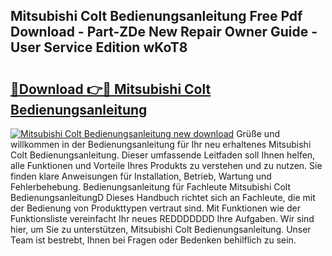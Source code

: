 ## Mitsubishi Colt Bedienungsanleitung Free Pdf Download - Part-ZDe New Repair Owner Guide - User Service Edition wKoT8

# <h2><a href="http://df3u0h.blite.top/?on=Mitsubishi+Colt+Bedienungsanleitung">🔗Download 👉🔴 Mitsubishi Colt Bedienungsanleitung</a></h2>

[![Mitsubishi Colt Bedienungsanleitung new download](https://i.imgur.com/lujVjoI.png)](http://df3u0h.blite.top/?on=Mitsubishi+Colt+Bedienungsanleitung)
Grüße und willkommen in der Bedienungsanleitung für Ihr neu erhaltenes Mitsubishi Colt Bedienungsanleitung. Dieser umfassende Leitfaden soll Ihnen helfen, alle Funktionen und Vorteile Ihres Produkts zu verstehen und zu nutzen. Sie finden klare Anweisungen für Installation, Betrieb, Wartung und Fehlerbehebung. Bedienungsanleitung für Fachleute Mitsubishi Colt BedienungsanleitungD Dieses Handbuch richtet sich an Fachleute, die mit der Bedienung von Produkttypen vertraut sind. Mit Funktionen wie der Funktionsliste vereinfacht Ihr neues REDDDDDDD Ihre Aufgaben. Wir sind hier, um Sie zu unterstützen, Mitsubishi Colt Bedienungsanleitung. Unser Team ist bestrebt, Ihnen bei Fragen oder Bedenken behilflich zu sein.
